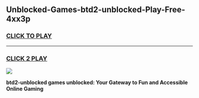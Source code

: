 
## Unblocked-Games-btd2-unblocked-Play-Free-4xx3p
<h3>
<a href="https://premium76.site?title=btd2-unblocked&ref=10A">CLICK TO PLAY</a></h3>
<hr>

<h3>
<a href="https://premium76.site?title=btd2-unblocked&ref=10A">CLICK 2 PLAY</a>
  
</h3>

<a href="https://premium76.site?title=btd2-unblocked&ref=10A"><img src="https://clearcache.store/games.png"></a>


**btd2-unblocked games unblocked: Your Gateway to Fun and Accessible Online Gaming**
